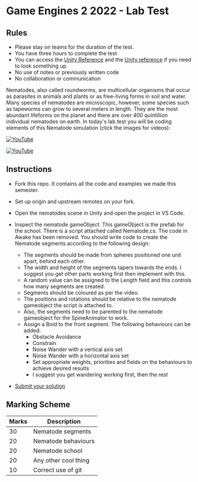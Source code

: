 # Game Engines 2 2022 - Lab Test

## Rules

- Please stay on teams for the duration of the test. 
- You have three hours to complete the test
- You can access the [Unity Reference](https://docs.oracle.com/javase/7/docs/api/) and the [Unity reference](https://git-scm.com/docs) if you need to look something up
- No use of notes or previously written code
- No collaboration or communication

Nematodes, also called roundworms, are multicellular organisms that occur as parasites in animals and plants or as free-living forms in soil and water. Many species of nematodes are microscopic, however, some species such as tapeworms can grow to several meters in length. They are the most abundant lifeforms on the planet and there are over 400 quintillion individual nematodes on earth. In today's lab test you will be coding elements of this Nematode simulation (click the images for videos):

[![YouTube](http://img.youtube.com/vi/Sixvl_2LgLg/0.jpg)](https://youtu.be/Sixvl_2LgLg)


[![YouTube](http://img.youtube.com/vi/869m0ROXjJ4/0.jpg)](https://youtu.be/869m0ROXjJ4)

## Instructions

- Fork this repo. It contains all the code and examples we made this semester.
- Set up origin and upstream remotes on your fork.
- Open the nematodes scene in Unity and open the project in VS Code.
- Inspect the nematode gameObject. This gameObject is the prefab for the school. There is a script attached called Nematode.cs. The code in Awake has been removed. You should write code to create the Nematode segments according to the following design:
    - The segments should be made from spheres positioned one unit apart, behind each other.     
    - The width and height of the segments tapers towards the ends. I suggest you get other parts working first then implement with this.
    - A random value can be assigned to the Length field and this controls how many segments are created. 
    - Segments should be coloured as per the video.
    - The positions and rotations should be relative to the nematode gameobject the script is attached to.
    - Also, the segments need to be parented to the nematode gameobject for the SpineAnimator to work.
    - Assign a Boid to the front segment. The following behaviours can be added:     
        - Obstacle Avoidance
        - Constrain
        - Noise Wander with a vertical axis set
        - Noise Wander with a horizontal axis set
        - Set appropriate weights, priorities and fields on the behaviours to achieve desired results
        - I suggest you get wandering working first, then the rest 

- [Submit your solution](https://forms.office.com/Pages/ResponsePage.aspx?id=yxdjdkjpX06M7Nq8ji_V2ou3qmFXqEdGlmiD1Myl3gNUN1VSNUtaRjJNM1czTFJOSjZLTTgxOVFQWC4u)

## Marking Scheme

| Marks | Description |
|-------|-------------|
| 30 | Nematode segments  |
| 20 | Nematode behaviours |
| 20 | Nematode school |
| 20 | Any other cool thing |
| 10 | Correct use of git |